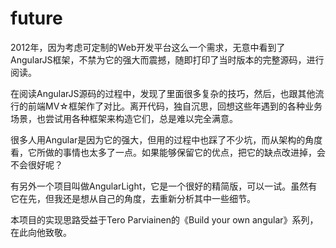 future
=======

2012年，因为考虑可定制的Web开发平台这么一个需求，无意中看到了AngularJS框架，不禁为它的强大而震撼，随即打印了当时版本的完整源码，进行阅读。

在阅读AngularJS源码的过程中，发现了里面很多复杂的技巧，然后，也跟其他流行的前端MV☆框架作了对比。离开代码，独自沉思，回想这些年遇到的各种业务场景，也尝试用各种框架来构造它们，总是难以完全满意。

很多人用Angular是因为它的强大，但用的过程中也踩了不少坑，而从架构的角度看，它所做的事情也太多了一点。如果能够保留它的优点，把它的缺点改进掉，会不会很好呢？

有另外一个项目叫做AngularLight，它是一个很好的精简版，可以一试。虽然有它在先，但我还是想从自己的角度，去重新分析其中一些细节。

本项目的实现思路受益于Tero Parviainen的《Build your own angular》系列，在此向他致敬。
